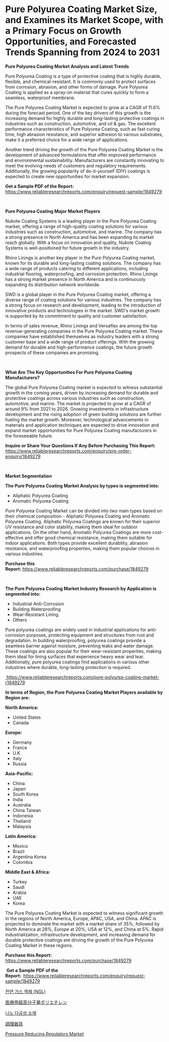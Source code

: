 <p><h1>Pure Polyurea Coating Market Size, and Examines its Market Scope, with a Primary Focus on Growth Opportunities, and Forecasted Trends Spanning from 2024 to 2031</h1></p><p><strong>Pure Polyurea Coating Market Analysis and Latest Trends</strong></p>
<p><p>Pure Polyurea Coating is a type of protective coating that is highly durable, flexible, and chemical-resistant. It is commonly used to protect surfaces from corrosion, abrasion, and other forms of damage. Pure Polyurea Coating is applied as a spray-on material that cures quickly to form a seamless, waterproof membrane.</p><p>The Pure Polyurea Coating Market is expected to grow at a CAGR of 11.6% during the forecast period. One of the key drivers of this growth is the increasing demand for highly durable and long-lasting protective coatings in industries such as construction, automotive, and oil & gas. The excellent performance characteristics of Pure Polyurea Coating, such as fast curing time, high abrasion resistance, and superior adhesion to various substrates, make it a preferred choice for a wide range of applications.</p><p>Another trend driving the growth of the Pure Polyurea Coating Market is the development of advanced formulations that offer improved performance and environmental sustainability. Manufacturers are constantly innovating to meet the evolving needs of customers and regulatory requirements. Additionally, the growing popularity of do-it-yourself (DIY) coatings is expected to create new opportunities for market expansion.</p></p>
<p><strong>Get a Sample PDF of the Report:&nbsp;</strong> <a href="https://www.reliableresearchreports.com/enquiry/request-sample/1849279">https://www.reliableresearchreports.com/enquiry/request-sample/1849279</a></p>
<p>&nbsp;</p>
<p><strong>Pure Polyurea Coating Major Market Players</strong></p>
<p><p>Nukote Coating Systems is a leading player in the Pure Polyurea Coating market, offering a range of high-quality coating solutions for various industries such as construction, automotive, and marine. The company has a strong presence in North America and has been expanding its market reach globally. With a focus on innovation and quality, Nukote Coating Systems is well-positioned for future growth in the industry.</p><p>Rhino Linings is another key player in the Pure Polyurea Coating market, known for its durable and long-lasting coating solutions. The company has a wide range of products catering to different applications, including industrial flooring, waterproofing, and corrosion protection. Rhino Linings has a strong market presence in North America and is continuously expanding its distribution network worldwide.</p><p>SWD is a global player in the Pure Polyurea Coating market, offering a diverse range of coating solutions for various industries. The company has a strong focus on research and development, leading to the introduction of innovative products and technologies in the market. SWD's market growth is supported by its commitment to quality and customer satisfaction.</p><p>In terms of sales revenue, Rhino Linings and Versaflex are among the top revenue-generating companies in the Pure Polyurea Coating market. These companies have established themselves as industry leaders with a strong customer base and a wide range of product offerings. With the growing demand for durable and high-performance coatings, the future growth prospects of these companies are promising.</p></p>
<p>&nbsp;</p>
<p><strong>What Are The Key Opportunities For Pure Polyurea Coating Manufacturers?</strong></p>
<p><p>The global Pure Polyurea Coating market is expected to witness substantial growth in the coming years, driven by increasing demand for durable and protective coatings across various industries such as construction, automotive, and marine. The market is projected to grow at a CAGR of around 9% from 2021 to 2026. Growing investments in infrastructure development and the rising adoption of green building solutions are further fueling the market growth. Moreover, technological advancements in materials and application techniques are expected to drive innovation and expand market opportunities for Pure Polyurea Coating manufacturers in the foreseeable future.</p></p>
<p><strong>Inquire or Share Your Questions If Any Before Purchasing This Report:</strong> <a href="https://www.reliableresearchreports.com/enquiry/pre-order-enquiry/1849279">https://www.reliableresearchreports.com/enquiry/pre-order-enquiry/1849279</a></p>
<p>&nbsp;</p>
<p><strong>Market Segmentation</strong></p>
<p><strong>The Pure Polyurea Coating Market Analysis by types is segmented into:</strong></p>
<p><ul><li>Aliphatic Polyurea Coating</li><li>Aromatic Polyurea Coating</li></ul></p>
<p><p>Pure Polyurea Coating Market can be divided into two main types based on their chemical composition - Aliphatic Polyurea Coating and Aromatic Polyurea Coating. Aliphatic Polyurea Coatings are known for their superior UV resistance and color stability, making them ideal for outdoor applications. On the other hand, Aromatic Polyurea Coatings are more cost-effective and offer good chemical resistance, making them suitable for indoor applications. Both types provide excellent durability, abrasion resistance, and waterproofing properties, making them popular choices in various industries.</p></p>
<p><strong>Purchase this Report:&nbsp;</strong><a href="https://www.reliableresearchreports.com/purchase/1849279">https://www.reliableresearchreports.com/purchase/1849279</a></p>
<p>&nbsp;</p>
<p><strong>The Pure Polyurea Coating Market Industry Research by Application is segmented into:</strong></p>
<p><ul><li>Industrial Anti-Corrosion</li><li>Building Waterproofing</li><li>Wear-Resistant Lining</li><li>Others</li></ul></p>
<p><p>Pure polyurea coatings are widely used in industrial applications for anti-corrosion purposes, protecting equipment and structures from rust and degradation. In building waterproofing, polyurea coatings provide a seamless barrier against moisture, preventing leaks and water damage. These coatings are also popular for their wear-resistant properties, making them ideal for lining surfaces that experience heavy wear and tear. Additionally, pure polyurea coatings find applications in various other industries where durable, long-lasting protection is required.</p></p>
<p><a href="https://www.reliableresearchreports.com/pure-polyurea-coating-market-r1849279">&nbsp;https://www.reliableresearchreports.com/pure-polyurea-coating-market-r1849279</a></p>
<p><strong>In terms of Region, the Pure Polyurea Coating Market Players available by Region are:</strong></p>
<p>
    <p> <strong> North America: </strong>
        <ul>
            <li>United States</li>
            <li>Canada</li>
        </ul>
        </p> 
    <p> <strong> Europe: </strong>
        <ul>
            <li>Germany</li>
            <li>France</li>
            <li>U.K.</li>
            <li>Italy</li>
            <li>Russia</li>
        </ul>
        </p> 
    <p> <strong> Asia-Pacific: </strong>
        <ul>
            <li>China</li>
            <li>Japan</li>
            <li>South Korea</li>
            <li>India</li>
            <li>Australia</li>
            <li>China Taiwan</li>
            <li>Indonesia</li>
            <li>Thailand</li>
            <li>Malaysia</li>
        </ul>
        </p> 
    <p> <strong> Latin America: </strong>
        <ul>
            <li>Mexico</li>
            <li>Brazil</li>
            <li>Argentina Korea</li>
            <li>Colombia</li>
        </ul>
        </p> 
    <p> <strong> Middle East & Africa: </strong>
        <ul>
            <li>Turkey</li>
            <li>Saudi</li>
            <li>Arabia</li>
            <li>UAE</li>
            <li>Korea</li>
        </ul>
    </p>
    </p>
<p><p>The Pure Polyurea Coating Market is expected to witness significant growth in the regions of North America, Europe, APAC, USA, and China. APAC is projected to dominate the market with a market share of 35%, followed by North America at 28%, Europe at 20%, USA at 12%, and China at 5%. Rapid industrialization, infrastructure development, and increasing demand for durable protective coatings are driving the growth of the Pure Polyurea Coating Market in these regions.</p></p>
<p><strong>Purchase this Report: </strong><a href="https://www.reliableresearchreports.com/purchase/1849279">https://www.reliableresearchreports.com/purchase/1849279</a></p>
<p>&nbsp;<strong>Get a Sample PDF of the Report:&nbsp;&nbsp;</strong><a href="https://www.reliableresearchreports.com/enquiry/request-sample/1849279">https://www.reliableresearchreports.com/enquiry/request-sample/1849279</a></p>
<p><strong></strong></p>
<p><p><a href="https://medium.com/@marymorgan1939/%EC%B2%9C%EC%97%B0%EA%B0%80%EC%8A%A4-%EC%95%A1%EC%B2%B4-ngls-%EC%8B%9C%EC%9E%A5-%EC%98%88%EC%B8%A1-%EC%8B%9C%EC%9E%A5-%EB%8F%99%ED%96%A5-%EB%B0%8F-%EC%98%81%ED%96%A5-%EB%B6%84%EC%84%9D-2024-2031-ba7878a180e1">천연 가스 액체 (NGL)</a></p><p><a href="https://medium.com/@lelanadden5645/%E3%82%B0%E3%83%AD%E3%83%BC%E3%83%90%E3%83%AB%E5%8C%BB%E7%99%82%E7%94%A8%E8%B6%85%E9%AB%98%E5%88%86%E5%AD%90%E9%87%8F%E3%83%9D%E3%83%AA%E3%82%A8%E3%83%81%E3%83%AC%E3%83%B3%E5%B8%82%E5%A0%B4%E3%81%AE%E5%8C%85%E6%8B%AC%E7%9A%84%E3%81%AA%E5%88%86%E6%9E%90-%E6%88%90%E9%95%B7%E3%83%88%E3%83%AC%E3%83%B3%E3%83%89%E3%81%A8%E5%B8%82%E5%A0%B4%E4%BA%88%E6%B8%AC-2024%E5%B9%B4-2031%E5%B9%B4-8d90e094c807">医療用超高分子量ポリエチレン</a></p><p><a href="https://medium.com/@marymorgan1939/%EA%B8%80%EB%A1%9C%EB%B2%8C-%EB%82%98%EB%85%B8-%EB%8B%A4%EA%B3%B5%EC%84%B1-%EC%9E%AC%EB%A3%8C-%EC%8B%9C%EC%9E%A5-%EA%B7%9C%EB%AA%A8%EB%8A%94-%EC%82%B0%EC%97%85-%EC%A0%84%EB%A7%9D%EC%97%90-%EB%94%B0%EB%A5%B4%EB%A9%B4-2024%EB%85%84%EB%B6%80%ED%84%B0-2031%EB%85%84%EA%B9%8C%EC%A7%80-%EC%95%BD-%EC%9D%98-cagr%EC%9D%84-%EA%B2%BD%ED%97%98%ED%95%A0-%EA%B2%83%EC%9C%BC%EB%A1%9C-%EC%98%88%EC%83%81%EB%90%A9%EB%8B%88%EB%8B%A4-59f3673fdc16">나노 다공성 소재</a></p><p><a href="https://medium.com/@lelanadden5645/%E8%A3%BD%E5%93%81%E3%82%BF%E3%82%A4%E3%83%97-%E3%83%9E%E3%82%A4%E3%82%AF%E3%83%AD%E6%B3%A2-%E3%82%AA%E3%83%BC%E3%83%96%E3%83%B3-%E3%82%AF%E3%83%83%E3%82%AF%E3%83%88%E3%83%83%E3%83%97-%E3%83%AC%E3%83%B3%E3%82%B8%E3%83%95%E3%83%BC%E3%83%89-%E3%83%A9%E3%82%A4%E3%82%B9%E3%82%AF%E3%83%83%E3%82%AB%E3%83%BC-%E3%82%A8%E3%83%B3%E3%83%89%E3%83%A6%E3%83%BC%E3%82%B9-%E5%AE%B6%E5%BA%AD%E7%94%A8-%E5%95%86%E6%A5%AD%E7%94%A8-%E3%81%8A%E3%82%88%E3%81%B3%E5%9C%B0%E5%9F%9F%E3%81%AB%E3%82%88%E3%82%8B%E8%AA%BF%E7%90%86%E5%99%A8%E5%85%B7%E5%B8%82%E5%A0%B4%E3%83%AC%E3%83%9D%E3%83%BC%E3%83%882024%E5%B9%B4-2031%E5%B9%B4-156fe3309b4c">調理器具</a></p><p><a href="https://issuu.com/reportprime-2/docs/pressure-reducing-regulators-market-size-2030.pptx">Pressure Reducing Regulators Market</a></p></p>